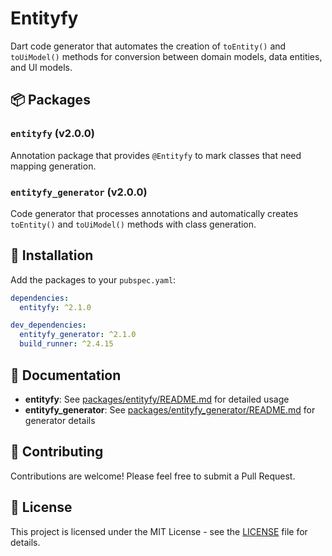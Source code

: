 # Entityfy

Dart code generator that automates the creation of `toEntity()` and `toUiModel()` methods for conversion between domain models, data entities, and UI models.

## 📦 Packages

### `entityfy` (v2.0.0)
Annotation package that provides `@Entityfy` to mark classes that need mapping generation.

### `entityfy_generator` (v2.0.0)
Code generator that processes annotations and automatically creates `toEntity()` and `toUiModel()` methods with class generation.

## 🚀 Installation

Add the packages to your `pubspec.yaml`:

```yaml
dependencies:
  entityfy: ^2.1.0

dev_dependencies:
  entityfy_generator: ^2.1.0
  build_runner: ^2.4.15
```

## 📖 Documentation

- **entityfy**: See [packages/entityfy/README.md](packages/entityfy/README.md) for detailed usage
- **entityfy_generator**: See [packages/entityfy_generator/README.md](packages/entityfy_generator/README.md) for generator details

## 🤝 Contributing

Contributions are welcome! Please feel free to submit a Pull Request.

## 📄 License

This project is licensed under the MIT License - see the [LICENSE](LICENSE) file for details.
